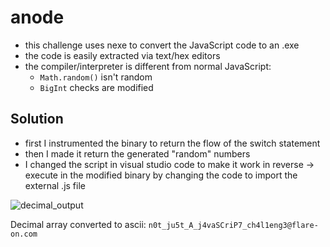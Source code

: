 # anode

- this challenge uses nexe to convert the JavaScript code to an .exe 
- the code is easily extracted via text/hex editors
- the compiler/interpreter is different from normal JavaScript:
  - `Math.random()` isn't random
  - `BigInt` checks are modified
  
## Solution
  - first I instrumented the binary to return the flow of the switch statement
  - then I made it return the generated "random" numbers
  - I changed the script in visual studio code to make it work in reverse -> execute in the modified binary by changing the code to import the external .js file
  
  ![decimal_output](https://user-images.githubusercontent.com/97342354/201475661-7dc281f4-b90c-4e59-914b-506a9af76ddc.png)
  
  Decimal array converted to ascii: `n0t_ju5t_A_j4vaSCriP7_ch4l1eng3@flare-on.com`
